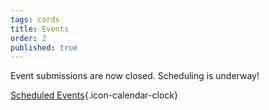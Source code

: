 ```yaml
---
tags: cards
title: Events
order: 2
published: true
---
```


Event submissions are now closed. Scheduling is underway!

<!-- [Run an Event](https://www.bigbadcon.com/run-an-event/){.icon-dice} -->

[Scheduled Events](/events/){.icon-calendar-clock}

<!-- [Games on Demand](https://www.bigbadcon.com/games-on-demand-how-it-works/){.icon-games-on-demand} -->

<!--[GM in Games on Demand](https://www.bigbadcon.com/games-on-demand/){.icon-games-on-demand}-->
